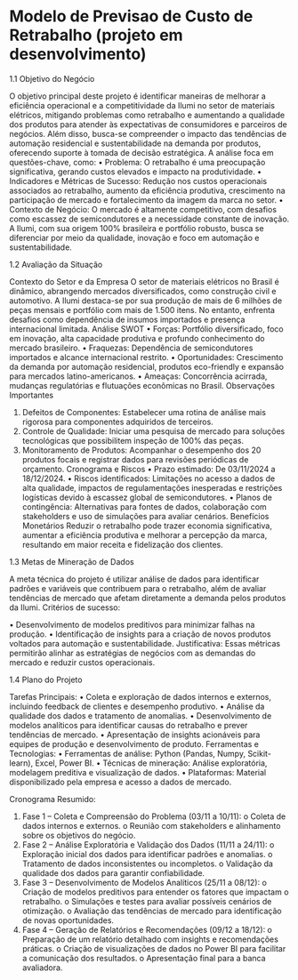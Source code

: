 # Modelo de Previsao de Custo de Retrabalho (projeto em desenvolvimento)

1.1 Objetivo do Negócio

O objetivo principal deste projeto é identificar maneiras de melhorar a eficiência operacional e a competitividade da Ilumi no setor de materiais elétricos, mitigando problemas como retrabalho e aumentando a qualidade dos produtos para atender às expectativas de consumidores e parceiros de negócios. Além disso, busca-se compreender o impacto das tendências de automação residencial e sustentabilidade na demanda por produtos, oferecendo suporte à tomada de decisão estratégica.
A análise foca em questões-chave, como:
•	Problema: O retrabalho é uma preocupação significativa, gerando custos elevados e impacto na produtividade.
•	Indicadores e Métricas de Sucesso: Redução nos custos operacionais associados ao retrabalho, aumento da eficiência produtiva, crescimento na participação de mercado e fortalecimento da imagem da marca no setor.
•	Contexto de Negócio: O mercado é altamente competitivo, com desafios como escassez de semicondutores e a necessidade constante de inovação. A Ilumi, com sua origem 100% brasileira e portfólio robusto, busca se diferenciar por meio da qualidade, inovação e foco em automação e sustentabilidade.

1.2 Avaliação da Situação

Contexto do Setor e da Empresa
O setor de materiais elétricos no Brasil é dinâmico, abrangendo mercados diversificados, como construção civil e automotivo. A Ilumi destaca-se por sua produção de mais de 6 milhões de peças mensais e portfólio com mais de 1.500 itens. No entanto, enfrenta desafios como dependência de insumos importados e presença internacional limitada.
Análise SWOT
•	Forças: Portfólio diversificado, foco em inovação, alta capacidade produtiva e profundo conhecimento do mercado brasileiro.
•	Fraquezas: Dependência de semicondutores importados e alcance internacional restrito.
•	Oportunidades: Crescimento da demanda por automação residencial, produtos eco-friendly e expansão para mercados latino-americanos.
•	Ameaças: Concorrência acirrada, mudanças regulatórias e flutuações econômicas no Brasil.
Observações Importantes
1.	Defeitos de Componentes: Estabelecer uma rotina de análise mais rigorosa para componentes adquiridos de terceiros.
2.	Controle de Qualidade: Iniciar uma pesquisa de mercado para soluções tecnológicas que possibilitem inspeção de 100% das peças.
3.	Monitoramento de Produtos: Acompanhar o desempenho dos 20 produtos focais e registrar dados para revisões periódicas de orçamento.
Cronograma e Riscos
•	Prazo estimado: De 03/11/2024 a 18/12/2024.
•	Riscos identificados: Limitações no acesso a dados de alta qualidade, impactos de regulamentações inesperadas e restrições logísticas devido à escassez global de semicondutores.
•	Planos de contingência: Alternativas para fontes de dados, colaboração com stakeholders e uso de simulações para avaliar cenários.
Benefícios Monetários
Reduzir o retrabalho pode trazer economia significativa, aumentar a eficiência produtiva e melhorar a percepção da marca, resultando em maior receita e fidelização dos clientes.

1.3 Metas de Mineração de Dados

A meta técnica do projeto é utilizar análise de dados para identificar padrões e variáveis que contribuem para o retrabalho, além de avaliar tendências de mercado que afetam diretamente a demanda pelos produtos da Ilumi.
Critérios de sucesso:

•	Desenvolvimento de modelos preditivos para minimizar falhas na produção.
•	Identificação de insights para a criação de novos produtos voltados para automação e sustentabilidade.
Justificativa: Essas métricas permitirão alinhar as estratégias de negócios com as demandas do mercado e reduzir custos operacionais.

1.4 Plano do Projeto

Tarefas Principais:
•	Coleta e exploração de dados internos e externos, incluindo feedback de clientes e desempenho produtivo.
•	Análise da qualidade dos dados e tratamento de anomalias.
•	Desenvolvimento de modelos analíticos para identificar causas do retrabalho e prever tendências de mercado.
•	Apresentação de insights acionáveis para equipes de produção e desenvolvimento de produto.
Ferramentas e Tecnologias:
•	Ferramentas de análise: Python (Pandas, Numpy, Scikit-learn), Excel, Power BI.
•	Técnicas de mineração: Análise exploratória, modelagem preditiva e visualização de dados.
•	Plataformas: Material disponibilizado pela empresa e acesso a dados de mercado.

Cronograma Resumido:

1.	Fase 1 – Coleta e Compreensão do Problema (03/11 a 10/11):
o	Coleta de dados internos e externos.
o	Reunião com stakeholders e alinhamento sobre os objetivos do negócio.
2.	Fase 2 – Análise Exploratória e Validação dos Dados (11/11 a 24/11):
o	Exploração inicial dos dados para identificar padrões e anomalias.
o	Tratamento de dados inconsistentes ou incompletos.
o	Validação da qualidade dos dados para garantir confiabilidade.
3.	Fase 3 – Desenvolvimento de Modelos Analíticos (25/11 a 08/12):
o	Criação de modelos preditivos para entender os fatores que impactam o retrabalho.
o	Simulações e testes para avaliar possíveis cenários de otimização.
o	Avaliação das tendências de mercado para identificação de novas oportunidades.
4.	Fase 4 – Geração de Relatórios e Recomendações (09/12 a 18/12):
o	Preparação de um relatório detalhado com insights e recomendações práticas.
o	Criação de visualizações de dados no Power BI para facilitar a comunicação dos resultados.
o	Apresentação final para a banca avaliadora.

